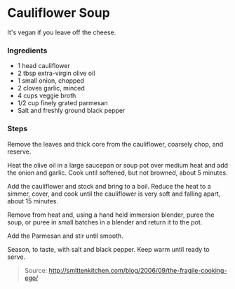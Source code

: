 Cauliflower Soup
================
It's vegan if you leave off the cheese.

### Ingredients
- 1 head cauliflower
- 2 tbsp extra-virgin olive oil
- 1 small onion, chopped
- 2 cloves garlic, minced
- 4 cups veggie broth
- 1/2 cup finely grated parmesan
- Salt and freshly ground black pepper

### Steps
Remove the leaves and thick core from the cauliflower, coarsely chop, and reserve.

Heat the olive oil in a large saucepan or soup pot over medium heat and add the onion and garlic. Cook until softened, but not browned, about 5 minutes.

Add the cauliflower and stock and bring to a boil. Reduce the heat to a simmer, cover, and cook until the cauliflower is very soft and falling apart, about 15 minutes.

Remove from heat and, using a hand held immersion blender, puree the soup, or puree in small batches in a blender and return it to the pot.

Add the Parmesan and stir until smooth.

Season, to taste, with salt and black pepper. Keep warm until ready to serve.

> Source: http://smittenkitchen.com/blog/2006/09/the-fragile-cooking-ego/
